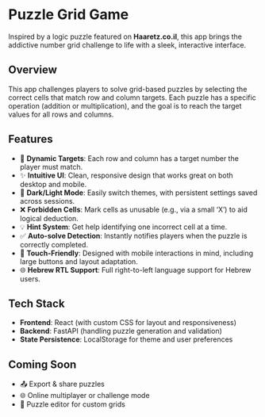 # Puzzle Grid Game

Inspired by a logic puzzle featured on **Haaretz.co.il**, this app brings the addictive number grid challenge to life with a sleek, interactive interface.

## Overview

This app challenges players to solve grid-based puzzles by selecting the correct cells that match row and column targets. Each puzzle has a specific operation (addition or multiplication), and the goal is to reach the target values for all rows and columns.

## Features

- 🎯 **Dynamic Targets**: Each row and column has a target number the player must match.  
- ✨ **Intuitive UI**: Clean, responsive design that works great on both desktop and mobile.  
- 🌙 **Dark/Light Mode**: Easily switch themes, with persistent settings saved across sessions.  
- ❌ **Forbidden Cells**: Mark cells as unusable (e.g., via a small ‘X’) to aid logical deduction.  
- 💡 **Hint System**: Get help identifying one incorrect cell at a time.  
- ✅ **Auto-solve Detection**: Instantly notifies players when the puzzle is correctly completed.  
- 📱 **Touch-Friendly**: Designed with mobile interactions in mind, including large buttons and layout adaptation.  
- 🌐 **Hebrew RTL Support**: Full right-to-left language support for Hebrew users.  

## Tech Stack

- **Frontend**: React (with custom CSS for layout and responsiveness)  
- **Backend**: FastAPI (handling puzzle generation and validation)  
- **State Persistence**: LocalStorage for theme and user preferences  

## Coming Soon

- 📤 Export & share puzzles  
- 🌐 Online multiplayer or challenge mode  
- 🧩 Puzzle editor for custom grids  

